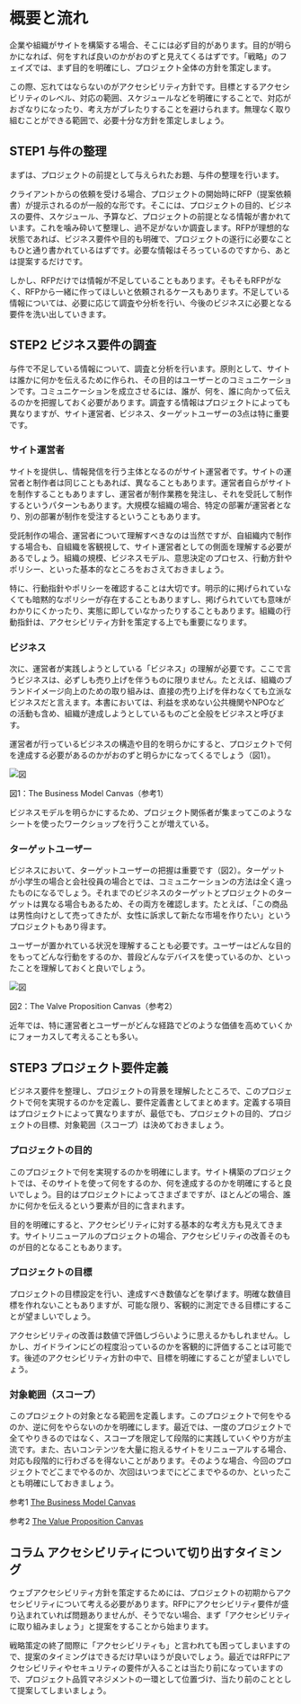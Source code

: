 # 概要と流れ

企業や組織がサイトを構築する場合、そこには必ず目的があります。目的が明らかになれば、何をすれば良いのかがおのずと見えてくるはずです。「戦略」のフェイズでは、まず目的を明確にし、プロジェクト全体の方針を策定します。

この際、忘れてはならないのがアクセシビリティ方針です。目標とするアクセシビリティのレベル、対応の範囲、スケジュールなどを明確にすることで、対応がおざなりになったり、考え方がブレたりすることを避けられます。無理なく取り組むことができる範囲で、必要十分な方針を策定しましょう。

## STEP1 与件の整理

まずは、プロジェクトの前提として与えられたお題、与件の整理を行います。

クライアントからの依頼を受ける場合、プロジェクトの開始時にRFP（提案依頼書）が提示されるのが一般的な形です。そこには、プロジェクトの目的、ビジネスの要件、スケジュール、予算など、プロジェクトの前提となる情報が書かれています。これを噛み砕いて整理し、過不足がないか調査します。RFPが理想的な状態であれば、ビジネス要件や目的も明確で、プロジェクトの遂行に必要なこともひと通り書かれているはずです。必要な情報はそろっているのですから、あとは提案するだけです。

しかし、RFPだけでは情報が不足していることもあります。そもそもRFPがなく、RFPから一緒に作ってほしいと依頼されるケースもあります。不足している情報については、必要に応じて調査や分析を行い、今後のビジネスに必要となる要件を洗い出していきます。

## STEP2 ビジネス要件の調査

与件で不足している情報について、調査と分析を行います。原則として、サイトは誰かに何かを伝えるために作られ、その目的はユーザーとのコミュニケーションです。コミュニケーションを成立させるには、誰が、何を、誰に向かって伝えるのかを把握しておく必要があります。調査する情報はプロジェクトによっても異なりますが、サイト運営者、ビジネス、ターゲットユーザーの3点は特に重要です。

### サイト運営者

サイトを提供し、情報発信を行う主体となるのがサイト運営者です。サイトの運営者と制作者は同じこともあれば、異なることもあります。運営者自らがサイトを制作することもありますし、運営者が制作業務を発注し、それを受託して制作するというパターンもあります。大規模な組織の場合、特定の部署が運営者となり、別の部署が制作を受注するということもあります。

受託制作の場合、運営者について理解すべきなのは当然ですが、自組織内で制作する場合も、自組織を客観視して、サイト運営者としての側面を理解する必要があるでしょう。組織の規模、ビジネスモデル、意思決定のプロセス、行動方針やポリシー、といった基本的なところをおさえておきましょう。

特に、行動指針やポリシーを確認することは大切です。明示的に掲げられていなくても暗黙的なポリシーが存在することもありますし、掲げられていても意味がわかりにくかったり、実態に即していなかったりすることもあります。組織の行動指針は、アクセシビリティ方針を策定する上でも重要になります。

### ビジネス

次に、運営者が実践しようとしている「ビジネス」の理解が必要です。ここで言うビジネスは、必ずしも売り上げを伴うものに限りません。たとえば、組織のブランドイメージ向上のための取り組みは、直接の売り上げを伴わなくても立派なビジネスだと言えます。本書においては、利益を求めない公共機関やNPOなどの活動も含め、組織が達成しようとしているものごと全般をビジネスと呼びます。

運営者が行っているビジネスの構造や目的を明らかにすると、プロジェクトで何を達成する必要があるのかがおのずと明らかになってくるでしょう（図1）。

![図](../img/2-0-fig1.png)

図1：The Business Model Canvas（参考1）

ビジネスモデルを明らかにするため、プロジェクト関係者が集まってこのようなシートを使ったワークショップを行うことが増えている。

### ターゲットユーザー
ビジネスにおいて、ターゲットユーザーの把握は重要です（図2）。ターゲットが小学生の場合と会社役員の場合とでは、コミュニケーションの方法は全く違ったものになるでしょう。それまでのビジネスのターゲットとプロジェクトのターゲットは異なる場合もあるため、その両方を確認します。たとえば、「この商品は男性向けとして売ってきたが、女性に訴求して新たな市場を作りたい」というプロジェクトもあり得ます。

ユーザーが置かれている状況を理解することも必要です。ユーザーはどんな目的をもってどんな行動をするのか、普段どんなデバイスを使っているのか、といったことを理解しておくと良いでしょう。

![図](../img/2-0-fig2.png)

図2：The Valve Proposition Canvas（参考2）

近年では、特に運営者とユーザーがどんな経路でどのような価値を高めていくかにフォーカスして考えることも多い。

## STEP3 プロジェクト要件定義

ビジネス要件を整理し、プロジェクトの背景を理解したところで、このプロジェクトで何を実現するのかを定義し、要件定義書としてまとめます。定義する項目はプロジェクトによって異なりますが、最低でも、プロジェクトの目的、プロジェクトの目標、対象範囲（スコープ）は決めておきましょう。

### プロジェクトの目的

このプロジェクトで何を実現するのかを明確にします。サイト構築のプロジェクトでは、そのサイトを使って何をするのか、何を達成するのかを明確にすると良いでしょう。目的はプロジェクトによってさまざまですが、ほとんどの場合、誰かに何かを伝えるという要素が目的に含まれます。

目的を明確にすると、アクセシビリティに対する基本的な考え方も見えてきます。サイトリニューアルのプロジェクトの場合、アクセシビリティの改善そのものが目的となることもあります。

### プロジェクトの目標

プロジェクトの目標設定を行い、達成すべき数値などを挙げます。明確な数値目標を作れないこともありますが、可能な限り、客観的に測定できる目標にすることが望ましいでしょう。

アクセシビリティの改善は数値で評価しづらいように思えるかもしれません。しかし、ガイドラインにどの程度沿っているのかを客観的に評価することは可能です。後述のアクセシビリティ方針の中で、目標を明確にすることが望ましいでしょう。

### 対象範囲（スコープ）
このプロジェクトの対象となる範囲を定義します。このプロジェクトで何をやるのか、逆に何をやらないのかを明確にします。最近では、一度のプロジェクトで全てやりきるのではなく、スコープを限定して段階的に実践していくやり方が主流です。また、古いコンテンツを大量に抱えるサイトをリニューアルする場合、対応も段階的に行わざるを得ないことがあります。そのような場合、今回のプロジェクトでどこまでやるのか、次回はいつまでにどこまでやるのか、といったことも明確にしておきましょう。

参考1 [The Business Model Canvas](http://www.businessmodelgeneration.com/canvas/bmc)

参考2 [The Value Proposition Canvas](http://www.businessmodelgeneration.com/canvas/vpc)

## コラム アクセシビリティについて切り出すタイミング

ウェブアクセシビリティ方針を策定するためには、プロジェクトの初期からアクセシビリティについて考える必要があります。RFPにアクセシビリティ要件が盛り込まれていれば問題ありませんが、そうでない場合、まず「アクセシビリティに取り組みましょう」と提案をすることから始まります。

戦略策定の終了間際に「アクセシビリティも」と言われても困ってしまいますので、提案のタイミングはできるだけ早いほうが良いでしょう。最近ではRFPにアクセシビリティやセキュリティの要件が入ることは当たり前になっていますので、プロジェクト品質マネジメントの一環として位置づけ、当たり前のこととして提案してしまいましょう。
